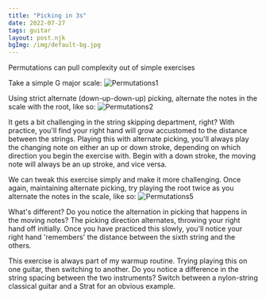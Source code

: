 ```yaml
---
title: "Picking in 3s"
date: 2022-07-27
tags: guitar
layout: post.njk
bgImg: /img/default-bg.jpg
---
```


Permutations can pull complexity out of simple exercises

Take a simple G major scale:
![Permutations1](/main/img/Permutations1.png)

Using strict alternate (down-up-down-up) picking, alternate the notes in the scale with the root, like so:
![Permutations2](/main/img/Permutations2.png)

It gets a bit challenging in the string skipping department, right? With practice, you'll find your right hand will grow accustomed to 
the distance between the strings. Playing this with alternate picking, you'll always play the changing note on either an up or down stroke, depending on which direction you begin the exercise with. Begin with a down stroke, the moving note will always be an up stroke, and vice versa.

We can tweak this exercise simply and make it more challenging. Once again, maintaining alternate picking, try playing the root twice as you alternate the notes in the scale, 
like so:
![Permutations5](/main/img/Permutations5.png)

What's different? Do you notice the alternation in picking that happens in the moving notes? 
The picking direction alternates, throwing your right hand off initially.  Once you have practiced this slowly, you'll notice your right hand 'remembers' the distance between the sixth string and the others.  

This exercise is always part of my warmup routine. Trying playing this on one guitar, then switching to another. Do you notice a difference in the string spacing between the two instruments? Switch between a nylon-string classical guitar and a Strat for an obvious example. 




